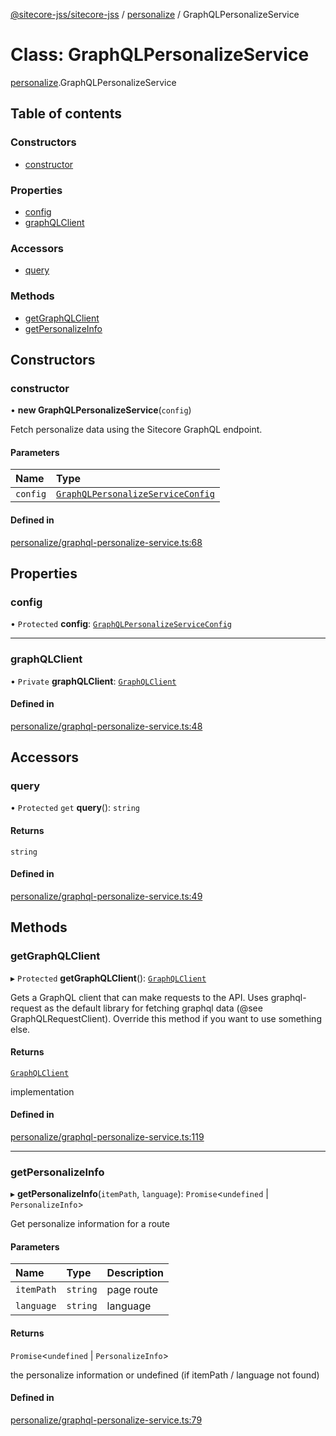 [@sitecore-jss/sitecore-jss](../README.md) / [personalize](../modules/personalize.md) / GraphQLPersonalizeService

# Class: GraphQLPersonalizeService

[personalize](../modules/personalize.md).GraphQLPersonalizeService

## Table of contents

### Constructors

- [constructor](personalize.GraphQLPersonalizeService.md#constructor)

### Properties

- [config](personalize.GraphQLPersonalizeService.md#config)
- [graphQLClient](personalize.GraphQLPersonalizeService.md#graphqlclient)

### Accessors

- [query](personalize.GraphQLPersonalizeService.md#query)

### Methods

- [getGraphQLClient](personalize.GraphQLPersonalizeService.md#getgraphqlclient)
- [getPersonalizeInfo](personalize.GraphQLPersonalizeService.md#getpersonalizeinfo)

## Constructors

### constructor

• **new GraphQLPersonalizeService**(`config`)

Fetch personalize data using the Sitecore GraphQL endpoint.

#### Parameters

| Name | Type |
| :------ | :------ |
| `config` | [`GraphQLPersonalizeServiceConfig`](../modules/personalize.md#graphqlpersonalizeserviceconfig) |

#### Defined in

[personalize/graphql-personalize-service.ts:68](https://github.com/Sitecore/jss/blob/25c4adcb9/packages/sitecore-jss/src/personalize/graphql-personalize-service.ts#L68)

## Properties

### config

• `Protected` **config**: [`GraphQLPersonalizeServiceConfig`](../modules/personalize.md#graphqlpersonalizeserviceconfig)

___

### graphQLClient

• `Private` **graphQLClient**: [`GraphQLClient`](../interfaces/index.GraphQLClient.md)

#### Defined in

[personalize/graphql-personalize-service.ts:48](https://github.com/Sitecore/jss/blob/25c4adcb9/packages/sitecore-jss/src/personalize/graphql-personalize-service.ts#L48)

## Accessors

### query

• `Protected` `get` **query**(): `string`

#### Returns

`string`

#### Defined in

[personalize/graphql-personalize-service.ts:49](https://github.com/Sitecore/jss/blob/25c4adcb9/packages/sitecore-jss/src/personalize/graphql-personalize-service.ts#L49)

## Methods

### getGraphQLClient

▸ `Protected` **getGraphQLClient**(): [`GraphQLClient`](../interfaces/index.GraphQLClient.md)

Gets a GraphQL client that can make requests to the API. Uses graphql-request as the default
library for fetching graphql data (@see GraphQLRequestClient). Override this method if you
want to use something else.

#### Returns

[`GraphQLClient`](../interfaces/index.GraphQLClient.md)

implementation

#### Defined in

[personalize/graphql-personalize-service.ts:119](https://github.com/Sitecore/jss/blob/25c4adcb9/packages/sitecore-jss/src/personalize/graphql-personalize-service.ts#L119)

___

### getPersonalizeInfo

▸ **getPersonalizeInfo**(`itemPath`, `language`): `Promise`<`undefined` \| `PersonalizeInfo`\>

Get personalize information for a route

#### Parameters

| Name | Type | Description |
| :------ | :------ | :------ |
| `itemPath` | `string` | page route |
| `language` | `string` | language |

#### Returns

`Promise`<`undefined` \| `PersonalizeInfo`\>

the personalize information or undefined (if itemPath / language not found)

#### Defined in

[personalize/graphql-personalize-service.ts:79](https://github.com/Sitecore/jss/blob/25c4adcb9/packages/sitecore-jss/src/personalize/graphql-personalize-service.ts#L79)

